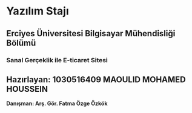 # Yazılım Stajı

## Erciyes Üniversitesi Bilgisayar Mühendisliği Bölümü

### Sanal Gerçeklik ile E-ticaret Sitesi

## Hazırlayan: 1030516409 MAOULID MOHAMED HOUSSEIN

**Danışman: Arş. Gör. Fatma Özge Özkök**


